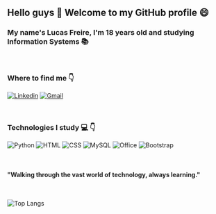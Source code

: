 ## Hello guys 👋 Welcome to my GitHub profile 😄

### My name's Lucas Freire, I'm 18 years old and studying Information Systems 📚

<br>

### Where to find me 👇
[![Linkedin](https://img.shields.io/badge/LinkedIn-0077B5?style=for-the-badge&logo=linkedin&logoColor=white)](https://www.linkedin.com/in/lucas-soares-15295019b/)
[![Gmail](https://img.shields.io/badge/Gmail-D14836?style=for-the-badge&logo=gmail&logoColor=white)](mailto:lucascanal150@gmail.com)

<br>

### Technologies I study 💻 👇
![Python](https://img.shields.io/badge/Python-3776AB?style=for-the-badge&logo=python&logoColor=white)
![HTML](https://img.shields.io/badge/HTML5-E34F26?style=for-the-badge&logo=html5&logoColor=white)
![CSS](https://img.shields.io/badge/CSS-239120?&style=for-the-badge&logo=css3&logoColor=white)
![MySQL](https://img.shields.io/badge/MySQL-00000F?style=for-the-badge&logo=mysql&logoColor=white)
![Office](https://img.shields.io/badge/Microsoft_Office-D83B01?style=for-the-badge&logo=microsoft-office&logoColor=white)
![Bootstrap](https://img.shields.io/badge/Bootstrap-563D7C?style=for-the-badge&logo=bootstrap&logoColor=white)

<br>

#### "Walking through the vast world of technology, always learning." 

<br>


![Top Langs](https://github-readme-stats.vercel.app/api/top-langs/?username=lucasssfreire&&hide=PowerShell,JavaScript,c,Batchfile&layout=compact&theme=dark)

